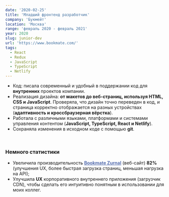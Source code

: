 ```yaml
---
date: '2020-02-25'
title: 'Младший фронтенд разработчик'
company: 'Букмейт'
location: 'Москва'
range: 'февраль 2020 - февраль 2021'
year: 2020
slug: junior-dev
url: 'https://www.bookmate.com/'
tags:
  - React
  - Redux
  - JavaScript
  - TypeScript 
  - Netlify
---
```


- Код: писала современный и удобный в поддержании код для <b>внутренних</b> проектов компании.
- Реализация дизайна: <b>от макетов до веб-страниц, используя HTML, CSS и JavaScript</b>. Проверяла, что дизайн точно переведен в код, и страница корректно отображается на разных устройствах (<b>адаптивность и кроссбраузерная вёрстка</b>).
- Работала с различными языками, платформами и системами управления контентом (<b>JavaScript, TypeScript, React и Netlify</b>).
- Сохраняла изменения в исходном коде с помощью <b>git</b>.
<br/>

### Немного статистики

- Увеличила производительность <a href="https://zurnal.bookmate.com/" target="_blank" style="color:#566eaf;font-weight:bold;">Bookmate Zurnal</a> (веб-сайт) <b>82%</b> (улучшения UX, более быстрая загрузка страниц, меньшая нагрузка на API);
- Улучшила <b>UX</b> корпоративного внутреннего приложения (загрузчик CDN), чтобы сделать его интуитивно понятным в использовании для моих коллег.
